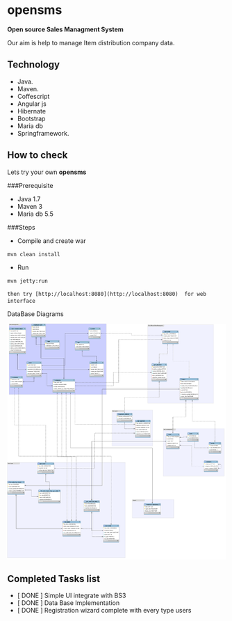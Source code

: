 opensms
==============

**Open source Sales Managment System**


 Our aim is help to manage Item distribution company data.


Technology
----------

  * Java.
  * Maven.
  * Coffescript
  * Angular js
  * Hibernate
  * Bootstrap
  * Maria db
  * Springframework.

How to check 
------------------
 
 Lets try your own **opensms**
 
###Prerequisite
 
  * Java 1.7
  * Maven 3
  * Maria db 5.5


  
  
###Steps

  * Compile and create war            
  ```
  mvn clean install 
  ```

  * Run 

  ```
  mvn jetty:run 
  ```
    then try [http://localhost:8080](http://localhost:8080)  for web interface
    
    
DataBase Diagrams

![EERD](https://github.com/OpenSms/opensms/blob/development/db/db_image.png?raw=true)
    
Completed Tasks list
----------------------------

  - [ DONE ] Simple UI integrate with BS3
  - [ DONE ] Data Base Implementation 
  - [ DONE ] Registration wizard complete with every type users
 



